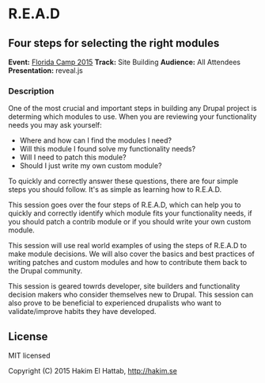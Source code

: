 # R.E.A.D
## Four steps for selecting the right modules

**Event:** [Florida Camp 2015](https://www.fldrupal.camp/node/1106)
**Track:** Site Building
**Audience:** All Attendees
**Presentation:** reveal.js

### Description

One of the most crucial and important steps in building any Drupal project is determing which modules to use.  When you are reviewing your functionality needs you may ask yourself:

- Where and how can I find the modules I need?
- Will this module I found solve my functionality needs?
- Will I need to patch this module?
- Should I just write my own custom module?

To quickly and correctly answer these questions, there are four simple steps you should follow. It's as simple as learning how to R.E.A.D.

This session goes over the four steps of R.E.A.D, which can help you to quickly and correctly identify which module fits your functionality needs, if you should patch a contrib module or if you should write your own custom module.

This session will use real world examples of using the steps of R.E.A.D to make module decisions. We will also cover the basics and best practices of writing patches and custom modules and how to contribute them back to the Drupal community.

This session is geared towrds developer, site builders and functionality decision makers who consider themselves new to Drupal. This session can also prove to be beneficial to experienced drupalists who want to validate/improve habits they have developed.



## License

MIT licensed

Copyright (C) 2015 Hakim El Hattab, http://hakim.se
